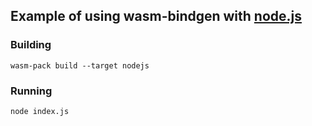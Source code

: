 ## Example of using wasm-bindgen with [node.js](https://nodejs.org)

### Building

```
wasm-pack build --target nodejs
```

### Running

```
node index.js
```
